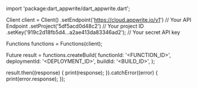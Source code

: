 import 'package:dart_appwrite/dart_appwrite.dart';

Client client = Client()
  .setEndpoint('https://cloud.appwrite.io/v1') // Your API Endpoint
  .setProject('5df5acd0d48c2') // Your project ID
  .setKey('919c2d18fb5d4...a2ae413da83346ad2'); // Your secret API key

Functions functions = Functions(client);

Future result = functions.createBuild(
  functionId: '<FUNCTION_ID>',
  deploymentId: '<DEPLOYMENT_ID>',
  buildId: '<BUILD_ID>',
);

result.then((response) {
  print(response);
}).catchError((error) {
  print(error.response);
});
